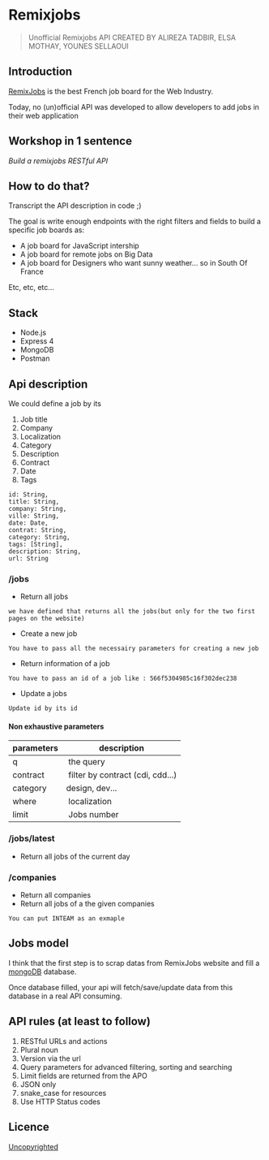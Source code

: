 # Remixjobs

> Unofficial Remixjobs API CREATED BY ALIREZA TADBIR, ELSA MOTHAY, YOUNES SELLAOUI

## Introduction

[RemixJobs](https://remixjobs.com/) is the best French job board for the Web Industry.

Today, no (un)official API was developed to allow developers to add jobs in their web application

## Workshop in 1 sentence

*Build a remixjobs RESTful API*

## How to do that?

Transcript the API description in code ;)

The goal is write enough endpoints with the right filters and fields to build a specific job boards as:

* A job board for JavaScript intership
* A job board for remote jobs on Big Data
* A job board for Designers who want sunny weather... so in South Of France

Etc, etc, etc...

## Stack

* Node.js
* Express 4
* MongoDB
* Postman

## Api description

We could define a job by its

1. Job title
1. Company
1. Localization
1. Category
1. Description
1. Contract
1. Date
1. Tags

```
id: String,
title: String,
company: String,
ville: String,
date: Date,
contrat: String,
category: String,
tags: [String],
description: String,
url: String
```

### /jobs

* Return all jobs
```
we have defined that returns all the jobs(but only for the two first pages on the website)
```
* Create a new job
```
You have to pass all the necessairy parameters for creating a new job
```
* Return information of a job
```
You have to pass an id of a job like : 566f5304985c16f302dec238
```
* Update a jobs
```
Update id by its id
```
#### Non exhaustive parameters

parameters | description
---------- | -----------
q | the query
contract | filter by contract (cdi, cdd...)
category | design, dev...
where | localization
limit | Jobs number

### /jobs/latest

* Return all jobs of the current day

### /companies


* Return all companies
* Return all jobs of a the given companies
```
You can put INTEAM as an exmaple 
```

## Jobs model

I think that the first step is to scrap datas from RemixJobs website and fill a [mongoDB](https://www.mongodb.org/) database.

Once database filled, your api will fetch/save/update data from this database in a real API consuming.


## API rules (at least to follow)

1. RESTful URLs and actions
1. Plural noun
1. Version via the url
1. Query parameters for advanced filtering, sorting and searching
1. Limit fields are returned from the APO
1. JSON only
1. snake_case for resources
1. Use HTTP Status codes

## Licence

[Uncopyrighted](http://zenhabits.net/uncopyright/)
